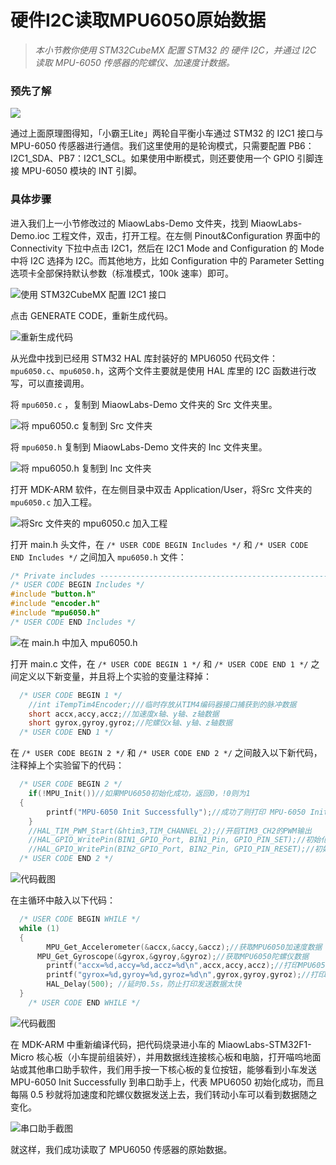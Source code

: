 # 硬件I2C读取MPU6050原始数据

> *本小节教你使用 STM32CubeMX 配置 STM32 的 硬件 I2C，并通过 I2C 读取 MPU-6050 传感器的陀螺仪、加速度计数据。*

### 预先了解

![](/img/2019-07-10_203240.png)

通过上面原理图得知，「小霸王Lite」两轮自平衡小车通过 STM32 的 I2C1 接口与 MPU-6050 传感器进行通信。我们这里使用的是轮询模式，只需要配置 PB6：I2C1_SDA、PB7：I2C1_SCL。如果使用中断模式，则还要使用一个 GPIO 引脚连接 MPU-6050 模块的 INT 引脚。

### 具体步骤

进入我们上一小节修改过的 MiaowLabs-Demo 文件夹，找到 MiaowLabs-Demo.ioc 工程文件，双击，打开工程。在左侧 Pinout&Configuration 界面中的 Connectivity 下拉中点击 I2C1，然后在 I2C1 Mode and Configuration 的 Mode 中将 I2C 选择为 I2C。而其他地方，比如 Configuration 中的 Parameter Setting 选项卡全部保持默认参数（标准模式，100k 速率）即可。

![使用 STM32CubeMX 配置 I2C1 接口](/img/2019-07-10_204117.png)

点击 GENERATE CODE，重新生成代码。

![重新生成代码](/img/2019-07-10_205224.png)

从光盘中找到已经用 STM32 HAL 库封装好的 MPU6050 代码文件： `mpu6050.c`、`mpu6050.h`，这两个文件主要就是使用 HAL 库里的 I2C 函数进行改写，可以直接调用。

将 `mpu6050.c` ，复制到 MiaowLabs-Demo 文件夹的 Src 文件夹里。

![将 `mpu6050.c` 复制到 Src 文件夹](/img/2019-07-10_210933.png)

将 `mpu6050.h` 复制到 MiaowLabs-Demo 文件夹的 Inc 文件夹里。

![将 `mpu6050.h` 复制到 Inc 文件夹](/img/2019-07-10_211311.png)

打开 MDK-ARM 软件，在左侧目录中双击 Application/User，将Src 文件夹的 `mpu6050.c` 加入工程。

![将Src 文件夹的 `mpu6050.c` 加入工程](/img/2019-07-10_211626.png)

打开 main.h 头文件，在 `/* USER CODE BEGIN Includes */` 和 `/* USER CODE END Includes */` 之间加入 `mpu6050.h` 文件：

```c
/* Private includes ----------------------------------------------------------*/
/* USER CODE BEGIN Includes */
#include "button.h"
#include "encoder.h"
#include "mpu6050.h"
/* USER CODE END Includes */
```

![在 main.h 中加入 mpu6050.h](/img/2019-07-10_213418.png)

打开 main.c 文件，在 `/* USER CODE BEGIN 1 */` 和 `/* USER CODE END 1 */` 之间定义以下新变量，并且将上个实验的变量注释掉：

```c
  /* USER CODE BEGIN 1 */
    //int iTempTim4Encoder;///临时存放从TIM4编码器接口捕获到的脉冲数据
    short accx,accy,accz;//加速度x轴、y轴、z轴数据
    short gyrox,gyroy,gyroz;//陀螺仪x轴、y轴、z轴数据
  /* USER CODE END 1 */
```

在 `/* USER CODE BEGIN 2 */` 和 `/* USER CODE END 2 */` 之间敲入以下新代码，注释掉上个实验留下的代码：

```c
  /* USER CODE BEGIN 2 */
	if(!MPU_Init())//如果MPU6050初始化成功，返回0，!0则为1
  {
		printf("MPU-6050 Init Successfully");//成功了则打印 MPU-6050 Init Successfully
	}
	//HAL_TIM_PWM_Start(&htim3,TIM_CHANNEL_2);//开启TIM3_CH2的PWM输出
	//HAL_GPIO_WritePin(BIN1_GPIO_Port, BIN1_Pin, GPIO_PIN_SET);//初始化BIN1引脚为低电平
	//HAL_GPIO_WritePin(BIN2_GPIO_Port, BIN2_Pin, GPIO_PIN_RESET);//初始化BIN2引脚为高电平
  /* USER CODE END 2 */
```
![代码截图](/img/2019-07-10_214449.png)

在主循环中敲入以下代码：

```c
  /* USER CODE BEGIN WHILE */
  while (1)
  {
		MPU_Get_Accelerometer(&accx,&accy,&accz);//获取MPU6050加速度数据
	  MPU_Get_Gyroscope(&gyrox,&gyroy,&gyroz);//获取MPU6050陀螺仪数据
		printf("accx=%d,accy=%d,accz=%d\n",accx,accy,accz);//打印MPU6050加速度数据
		printf("gyrox=%d,gyroy=%d,gyroz=%d\n",gyrox,gyroy,gyroz);//打印MPU6050陀螺仪数据
		HAL_Delay(500);	//延时0.5s，防止打印发送数据太快
  }
    /* USER CODE END WHILE */
```

![代码截图](/img/2019-07-10_221722.png)

在 MDK-ARM 中重新编译代码，把代码烧录进小车的 MiaowLabs-STM32F1-Micro 核心板（小车提前组装好），并用数据线连接核心板和电脑，打开喵呜地面站或其他串口助手软件，我们用手按一下核心板的复位按钮，能够看到小车发送 MPU-6050 Init Successfully 到串口助手上，代表 MPU6050 初始化成功，而且每隔 0.5 秒就将加速度和陀螺仪数据发送上去，我们转动小车可以看到数据随之变化。

![串口助手截图](/img/2019-07-10_221525.png)

就这样，我们成功读取了 MPU6050 传感器的原始数据。








